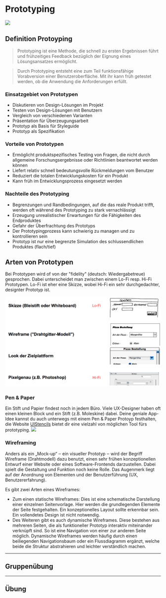 # Prototyping

![](https://www.boardofinnovation.com/wp-content/uploads/2013/04/paperprotoyping.jpg)


## Definition Protoyping
> Prototyping ist eine Methode, die schnell zu ersten Ergebnissen führt und frühzeitiges Feedback bezüglich der Eignung eines Lösungsansatzes ermöglicht.

> Durch Prototyping entsteht eine zum Teil funktionsfähige Vorabversion einer Benutzeroberfläche. Mit ihr kann früh getestet werden, ob die Anwendung die Anforderungen erfüllt.

### Einsatzgebiet von Prototypen
* Diskutieren von Design-Lösungen im Projekt
* Testen von Design-Lösungen mit Benutzern 
* Vergleich von verschiedenen Varianten
* Präsentation für Überzeugungsarbeit
* Prototyp als Basis für Styleguide
* Prototyp als Spezifikation


### Vorteile von Prototypen
* Ermöglicht produktspezifisches Testing von Fragen, die nicht durch allgemeine Forschungsergebnisse oder Richtlinien beantwortet werden können
* Liefert relativ schnell bedeutungsvolle Rückmeldungen vom Benutzer
* Reduziert die totalen Entwicklungskosten für ein Produkt
* Kann früh im Entwicklungsprozess eingesetzt werden


### Nachteile des Prototyping
* Begrenzungen und Randbedingungen, auf die das reale Produkt trifft, werden oft während des Prototyping zu stark vernachlässigt
* Erzeugung unrealistischer Erwartungen für die Fähigkeiten des Endproduktes
* Gefahr der Überfrachtung des Prototyps
* Der Prototypingprozess kann schwierig zu managen und zu
 kontrollieren sein
* Prototyp ist nur eine begrenzte Simulation des schlussendlichen Produktes (flach/tief)

## Arten von Prototypen
Bei Prototypen wird of von der "fidelity" (deutsch: Wiedergabetreue) gesprochen. Dabei unterscheidet man zwischen einem Lo-Fi resp. Hi-Fi Prototypen. Lo-Fi ist eher eine Skizze, wobei Hi-Fi ein sehr durchgedachter, designter Prototyp ist. 

![](/_allgemein/prototyp-arten.png)


### Pen & Paper
Ein Stift und Papier findest noch in jedem Büro. Viele UX-Designer haben oft einen kleinen Block und ein Stift (z.B. Moleskine) dabei.    Deine geniale App-Idee kannst du auch unterwegs mit einem Pen & Paper Protoyp festhalten, die Website [UIStencils](http://www.uistencils.com/) bietet dir eine vielzahl von möglichen Tool fürs prototyping. 
![](http://desarrolloweb.dlsi.ua.es/cursos/2015/hci/images/paper-prototype-03.jpg)


### Wireframing
Anders als ein „Mock-up“ ‒ ein visueller Prototyp ‒ wird der Begriff Wireframe (Drahtmodell) dazu benutzt, einen sehr frühen konzeptionellen Entwurf einer Website oder eines Software-Frontends darzustellen. Dabei spielt die Gestaltung und Funktion noch keine Rolle. Das Augenmerk liegt auf der Anordnung von Elementen und der Benutzerführung (UX, Benutzererfahrung).

Es gibt zwei Arten eines Wireframes:

* Zum einen statische Wireframes: 
  Dies ist eine schematische Darstellung einer einzelnen Seitenvorlage. Hier werden die grundlegenden Elemente der Seite festgehalten. Ein konzeptionelles Layout sollte erkennbar sein. Ein vollendetes Design ist nicht notwendig.
* Des Weiteren gibt es auch dynamische Wireframes. 
Diese bestehen aus mehreren Seiten, die als funktioneller Prototyp interaktiv miteinander verknüpft sind. So ist eine Navigation von einer zur anderen Seite möglich. Dynamische Wireframes werden häufig durch einen beiliegenden Navigationsbaum oder ein Flussdiagramm ergänzt, welche beide die Struktur abstrahieren und leichter verständlich machen.



---

## Gruppenübung




---

## Übung




